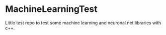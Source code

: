 # MachineLearningTest
Little test repo to test some machine learning and neuronal net libraries with c++.
